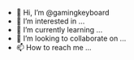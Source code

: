 - 👋 Hi, I’m @gamingkeyboard
- 👀 I’m interested in ...
- 🌱 I’m currently learning ...
- 💞️ I’m looking to collaborate on ...
- 📫 How to reach me ...

<!---
gamingkeyboard/gamingkeyboard is a ✨ special ✨ repository because its `README.md` (this file) appears on your GitHub profile.
You can click the Preview link to take a look at your changes.
--->
